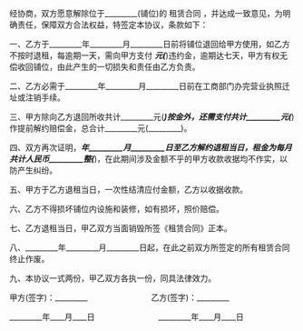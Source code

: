 
 


经协商，双方愿意解除位于_________(铺位)的
租赁合同
，并达成一致意见，为明确责任，保障双方合法权益，特签定本协议，条款如下：


一、乙方于_________年_________月_________日前将铺位退回给甲方使用，如乙方不按时退租，每逾期一天，需向甲方支付 _________元(_________)违约金，逾期达七天，甲方有权无偿收回铺位，由此产生的一切损失和责任由乙方负责。


二、乙方必需于_________年_________月_________日前在工商部门办完营业执照迁址或注销手续。


三、甲方除向乙方退回所收共计_________元(_________)按金外，还需支付共计_________元(_________)作提前解约赔偿金，总合计_________元(_________)。


四、双方再次证明，_________年_________月_________日至乙方解约退租当日，租金为每月共计人民币_________整(_________)，在此期间涉及金额不乎的甲方收款收据均不作实，以防产生纠纷。


五、甲方于乙方退租当日，一次性结清应付金额，乙方以收据收款。


六、乙方不得损坏铺位内设施和装修，如有损坏，照价赔偿。


七、乙方退租当日，甲乙双方当面销毁所签《租赁合同》正本。


八、_________年_________月_________日起，在此之前双方所签定的所有租赁合同终止作废。


九、本协议一式两份，甲乙双方各执一份，同具法律效力。


甲方(签字)：_________　　　　　　　　乙方(签字)：_________


_________年____月____日　　　　　　　　_________年____月____日
 


 

 
 
 
 
 
  


  
 

  


  


  
 
 
 
 

